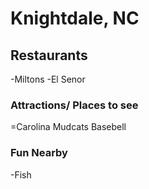 # Knightdale, NC

## Restaurants

-Miltons
-El Senor 

### Attractions/ Places to see

=Carolina Mudcats Basebell

### Fun Nearby

-Fish


